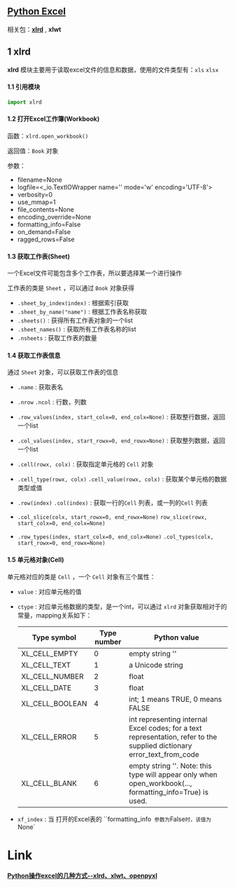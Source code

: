 ## [Python Excel](http://www.python-excel.org/)

相关包：**[xlrd](<https://xlrd.readthedocs.io/en/latest/>)** , **xlwt**

## 1 xlrd

**xlrd** 模块主要用于读取excel文件的信息和数据，使用的文件类型有：`xls` `xlsx`

#### 1.1 引用模块

```python
import xlrd
```

#### 1.2 打开Excel工作簿(Workbook)

函数：`xlrd.open_workbook()`

返回值：`Book` 对象

参数：

- filename=None
- logfile=<_io.TextIOWrapper name='<stdout>' mode='w' encoding='UTF-8'>
- verbosity=0
- use_mmap=1
- file_contents=None
- encoding_override=None
- formatting_info=False
- on_demand=False
- ragged_rows=False

#### 1.3 获取工作表(Sheet)

一个Excel文件可能包含多个工作表，所以要选择某一个进行操作

工作表的类是 `Sheet` ，可以通过 `Book` 对象获得

- `.sheet_by_index(index)` : 根据索引获取
- `.sheet_by_name("name")` : 根据工作表名称获取
- `.sheets()` : 获得所有工作表对象的一个list
- `.sheet_names()` : 获取所有工作表名称的list
- `.nsheets` : 获取工作表的数量

#### 1.4 获取工作表信息

通过 `Sheet` 对象，可以获取工作表的信息

- `.name` : 获取表名

- `.nrow` `.ncol` : 行数，列数

- `.row_values(index, start_colx=0, end_colx=None)` : 获取整行数据，返回一个list

- `.col_values(index, start_rowx=0, end_rowx=None)` : 获取整列数据，返回一个list
- `.cell(rowx, colx)` : 获取指定单元格的 `Cell` 对象
- `.cell_type(rowx, colx)` `.cell_value(rowx, colx)` : 获取某个单元格的数据类型或值

- `.row(index)` `.col(index)` : 获取一行的`Cell` 列表，或一列的`Cell` 列表
- `.col_slice(colx, start_rowx=0, end_rowx=None)` `row_slice(rowx, start_colx=0, end_colx=None)`
- `.row_types(index, start_colx=0, end_colx=None)` `.col_types(colx, start_rowx=0, end_rowx=None)`

#### 1.5 单元格对象(Cell)

单元格对应的类是 `Cell` ，一个 `Cell` 对象有三个属性：

- `value` : 对应单元格的值

- `ctype` : 对应单元格数据的类型，是一个int，可以通过 `xlrd` 对象获取相对于的常量，mapping关系如下：

  | Type symbol     | Type number | Python value                                                 |
  | --------------- | ----------- | ------------------------------------------------------------ |
  | XL_CELL_EMPTY   | 0           | empty string ''                                              |
  | XL_CELL_TEXT    | 1           | a Unicode string                                             |
  | XL_CELL_NUMBER  | 2           | float                                                        |
  | XL_CELL_DATE    | 3           | float                                                        |
  | XL_CELL_BOOLEAN | 4           | int; 1 means TRUE, 0 means FALSE                             |
  | XL_CELL_ERROR   | 5           | int representing internal Excel codes; for a text representation, refer to the supplied dictionary error_text_from_code |
  | XL_CELL_BLANK   | 6           | empty string ''. Note: this type will appear only when open_workbook(..., formatting_info=True) is used. |

- `xf_index` : 当 打开的Excel表的 ``formatting_info`  参数为 `False` 时，该值为 `None`

# Link

#### [Python操作excel的几种方式--xlrd、xlwt、openpyxl](<http://wenqiang-china.github.io/2016/05/13/python-opetating-excel/>)

